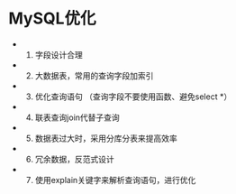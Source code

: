 # MySQL优化

* 1. 字段设计合理
* 2. 大数据表，常用的查询字段加索引
* 3. 优化查询语句 （查询字段不要使用函数、避免select *）
* 4. 联表查询join代替子查询
* 5. 数据表过大时，采用分库分表来提高效率
* 6. 冗余数据，反范式设计
* 7. 使用explain关键字来解析查询语句，进行优化